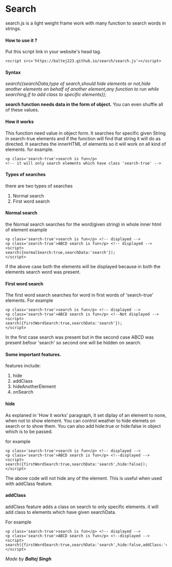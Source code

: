 # Search
search.js is a light weight frame work with many function to search words in strings. 
#### How to use it ?
Put this script link in your website's head tag.
```
<script src='https://baltej223.github.io/search/search.js'></script>
```
#### Syntax 
*search({searchData,type of search,should hide elements or not,hide another elements on behalf of another element,any function to run while searching,if to add class to specific elements});*

**search function needs data in the form of object.**
You can even shuffle all of these values.
#### How it works
This function need value in object form. It searches for specific given String in search-true elements and if the function will find that string it will do as directed. It searches the innerHTML of elements so it will work on all kind of elements.
for example.
```
<p class='search-true'>search is fun</p>
<!-- it will only search elements which have class 'search-true' -->
```

#### Types of searches
there are two types of searches
1. Normal search
2. First word search


#### Normal search
the Normal search searches for the word(given string) in whole inner html of element
example 

```
<p class='search-true'>search is fun</p> <!-- displayed -->
<p class='search-true'>ABCD search is fun</p> <!-- displayed -->
<script>
search({normalSearch:true,searchData:'search'});
</script>
```
if the above case both the elements will be displayed because in both the elements search word was present.

#### First word search
The first word search searches for word in first words of 'search-true' elements.
For example
```
<p class='search-true'>search is fun</p> <!-- displayed -->
<p class='search-true'>ABCD search is fun</p> <!--Not displayed -->
<script>
search({firstWordSearch:true,searchData:'search'});
</script>
```
In the first case search was present but in the second case ABCD was present befour 'search' so second one will be hidden on search.
#### Some important features.
features include:
1. hide
2. addClass
3. hideAnotherElement
4. onSearch

#### hide
As explaned in 'How it works' paragraph, it set diplay of an element to none, when not to show element. You can control weather to hide elemets on search or to show them. You can also add hide:true or hide:false in object which is to be passed.

for example
```
<p class='search-true'>search is fun</p> <!-- displayed -->
<p class='search-true'>ABCD search is fun</p> <!--displayed -->
<script>
search({firstWordSearch:true,searchData:'search',hide:false});
</script>
```
The above code will not hide any of the element. This is useful when used with addClass feature.
#### addClass
addClass feature adds a class on search to only specific elements. it will add class to elements which have given searchData. 

For example
```
<p class='search-true'>search is fun</p> <!-- displayed -->
<p class='search-true'>ABCD search is fun</p> <!--displayed -->
<script>
search({firstWordSearch:true,searchData:'search',hide:false,addClass:'classname'});
</script>
```

*Made by **Baltej Singh***
